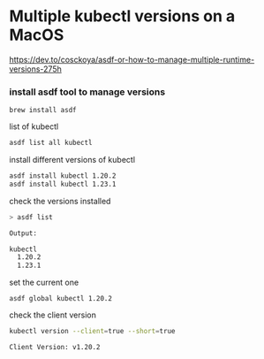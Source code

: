 # Multiple kubectl versions on a MacOS

https://dev.to/cosckoya/asdf-or-how-to-manage-multiple-runtime-versions-275h


### install asdf tool to manage versions
```
brew install asdf
```

list of kubectl
```sh
asdf list all kubectl 
```

install different versions of kubectl
```sh
asdf install kubectl 1.20.2
asdf install kubectl 1.23.1
```
check the versions installed
```sh
> asdf list

Output:

kubectl
  1.20.2
  1.23.1
```

set the current one
```shell
asdf global kubectl 1.20.2
```

check the client version

```sh
kubectl version --client=true --short=true

Client Version: v1.20.2
```